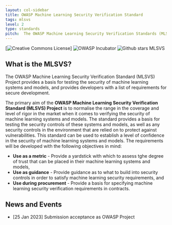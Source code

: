 ```yaml
---
layout: col-sidebar
title: OWASP Machine Learning Security Verification Standard
tags: mlsvs
level: 2
type: standards
pitch:  The OWASP Machine Learning Security Verification Standards (MLSVS) Project is a framework of security requirements that focus on defining the security controls when designing, developing and testing machine learning systems and models.
---
```


[![Creative Commons License](https://licensebuttons.net/l/by-sa/4.0/88x31.png)]
![OWASP Incubator](https://img.shields.io/badge/owasp-incubator-blue.svg)
![Github stars MLSVS](https://img.shields.io/github/stars/OWASP/www-project-mlsecops-verification-standard?label=MLSVS%20Stars&style=social)

## What is the MLSVS?

The OWASP Machine Learning Security Verification Standard (MLSVS) Project provides a basis for testing the security of machine learning systems and models, and provides developers with a list of requirements for secure development.

The primary aim of the **OWASP Machine Learning Security Verification Standard (MLSVS) Project** is to normalise the range in the coverage and level of rigor in the market when it comes to verifying the security of machine learning systems and models. The standard provides a basis for testing the security controls of these systems and models, as well as any security controls in the environment that are relied on to protect against vulnerabilities. This standard can be used to establish a level of confidence in the security of machine learning systems and models. The requirements will be developed with the following objectives in mind:

* **Use as a metric** - Provide a yardstick with which to assess tghe degree of trust that can be placed in their machine learning systems and models,
* **Use as guidance** - Provide guidance as to what to build into security controls in order to satisfy machine learning security requirements, and
* **Use during procurement** - Provide a basis for specifying machine learning security verification requirements in contracts.

## News and Events

* [25 Jan 2023] Submission acceptance as OWASP Project
